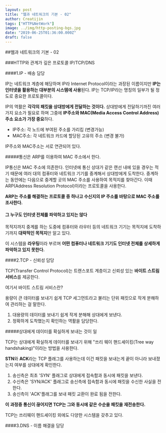 ```yaml
---
layout: post
title: "웹과 네트워크의 기본 - 02"
author: Creatijin
tags: ["HTTP&NetWork"]
image: ../img/http-posting-bgs.jpg
date: "2019-06-25T01:36:00.000Z"
draft: false
---
```


##웹과 네트워크의 기본 - 02

###HTTP와 관계가 깊은 프로토콜 IP/TCP/DNS

####1.IP - 배송 담당

IP는 네트워크 계층에 해당하며 IP라 Internet Protocol이라는 과장된 이름이지만 **IP는 인터넷을 활용하는 대부분의 시스템에 사용**된다. IP는 TCP/IP라는 명칭의 일부가 될 정도로 중요한 프로토콜이다. 

IP의 역활은 **각각의 패킷을 상대방에게 전달하는 것이다.**  상대방에게 전달하기까진 여러 가지 요소가 필요로 하며 그중에 **IP주소와 MAC(Media Access Control Address) 주소 요소가 가장 중요**하다.

- IP주소: 각 노드에 부여된 주소를 가리킴 (변경가능)
- MAC주소: 각 네트워크 카드에 할당된 고유의 주소 (변경 불가)

IP주소와 MAC주소는 서로 연관되어 있다.



#####통신은 ARP를 이용하여 MAC 주소에서 한다.

IP통신은 MAC 주소에 의존한다. 인터넷에 통신 상대가 같은 랜선 내에 있을 경우는 적기 때문에 여러 대의 컴퓨터와 네트워크 기기를 중계해서 상대방에게 도착한다. 중계하는 동안에는 다음으로 중계할 곳의 MAC 주소를 사용하여 목적지를 찾아간다. 이때 ARP(Address Resolution Protocol)이라는 프로토콜을 사용한다.

**ARP는 주소를 해결하는 프로토콜 중 하나고 수신지의 IP 주소를 바탕으로 MAC 주소를 조사한다.**



#### 그 누구도 인터넷 전체를 파악하고 있지는 않다

목적지까지 중계를 하는 도중에 컴퓨터와 라우터 등의 네트워크 기기는 목적지에 도착하기까지 **대략적인 목적지**만 알고 있다.

이 시스템을 **라우팅**이라 부르며 **어떤 컴퓨터나 네트워크 기기도 인터넷 전체를 상세하게 파악하고 있지 못한다.**



####2.TCP - 신뢰성 담당

TCP(Transfer Control Protocol)는 트랜스포트 계층이고 신뢰성 있는 **바이트 스트림 서비스**를 제공한다.

여기서 바이트 스트림 서비스란?

용량이 큰 데이터를 보내기 쉽게 TCP 세그먼트라고 불리는 단위 패킷으로 작게 분해하여 관리하는 걸 말한다.

1. 대용량의 데이터를 보내기 쉽게 작게 분해해 상대에게 보낸다.
2. 정확하게 도착했는지 확인하는 역활을 담당한다.



#####상대에게 데이터를 확실하게 보내는 것이 일

TCP는 상대에게 확실하게 데이터를 보내기 위해 "쓰리 웨이 핸드셰이킹(Tree way handshaking)"이라는 방법을 사용한다.

**STN**와 **ACK**라는 TCP 플래그를 사용하는데 이건 패킷을 보내는게 끝이 아니라 보내졌는지 여부를 상대에게 확인한다. 

1. 송신측은 최초 'SYN' 플래그로 상대에게 접속함과 동시에 패킷을 보낸다.
2. 수신측은 'SYN/ACK' 플래그로 송신측에 접속함과 동시에 패킷을 수신한 사실을 전한다.
3. 송신측이 'ACK'플래그를 보내 패킷 교환이 완료 됨을 전한다.

**이 과정중 통신이 끊어지면 TCP는 그와 동시에 같은 수순을 패킷을 재전송한다.**

TCP는 쓰리웨이 핸드셰이킹 외에도 다양한 시스템을 갖추고 있다.



####3.DNS - 이름 해결을 담당

